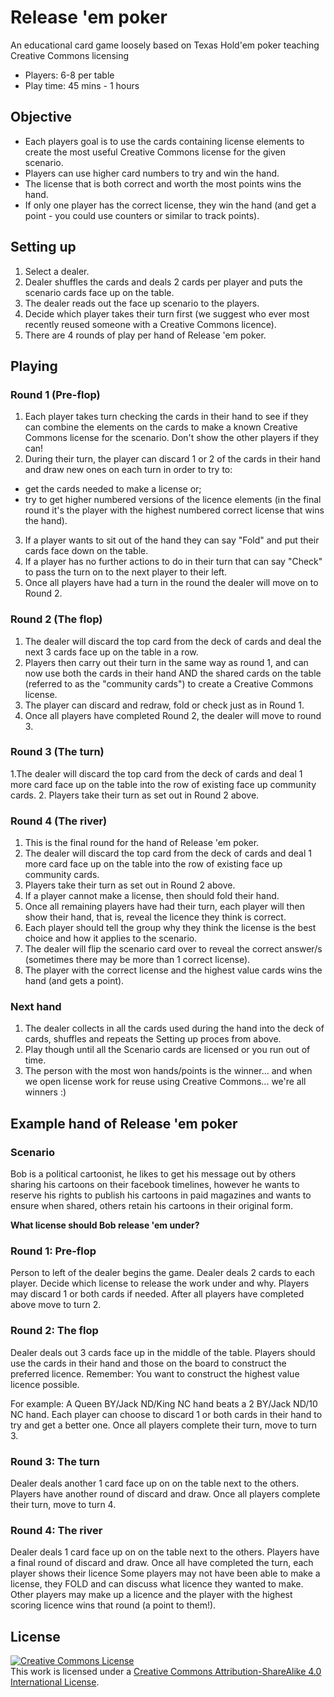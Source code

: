# Release 'em poker
An educational card game loosely based on Texas Hold'em poker teaching Creative Commons licensing

 * Players: 6-8 per table
 * Play time: 45 mins - 1 hours

## Objective 
 * Each players goal is to use the cards containing license elements to create the most useful Creative Commons license for the given scenario. 
 * Players can use higher card numbers to try and win the hand. 
 * The license that is both correct and worth the most points wins the hand.
 * If only one player has the correct license, they win the hand (and get a point - you could use counters or similar to track points).

## Setting up
 1. Select a dealer.
 2. Dealer shuffles the cards and deals 2 cards per player and puts the scenario cards face up on the table.
 3. The dealer reads out the face up scenario to the players.
 4. Decide which player takes their turn first (we suggest who ever most recently reused someone with a Creative Commons licence).
 5. There are 4 rounds of play per hand of Release 'em poker.
 
## Playing 
### Round 1 (Pre-flop) 
  1. Each player takes turn checking the cards in their hand to see if they can combine the elements on the cards to make a known Creative Commons license for the scenario. Don't show the other players if they can!
  2. During their turn, the player can discard 1 or 2 of the cards in their hand and draw new ones on each turn in order to try to:
   * get the cards needed to make a license or;
   * try to get higher numbered versions of the licence elements (in the final round it's the player with the highest numbered correct license that wins the hand).
  3. If a player wants to sit out of the hand they can say "Fold" and put their cards face down on the table.
  4. If a player has no further actions to do in their turn that can say "Check" to pass the turn on to the next player to their left.
  5. Once all players have had a turn in the round the dealer will move on to Round 2.

### Round 2 (The flop)
  1. The dealer will discard the top card from the deck of cards and deal the next 3 cards face up on the table in a row.
  2. Players then carry out their turn in the same way as round 1, and can now use both the cards in their hand AND the shared cards on the table (referred to as the "community cards") to create a Creative Commons license.
  3. The player can discard and redraw, fold or check just as in Round 1.
  4. Once all players have completed Round 2, the dealer will move to round 3.
  
### Round 3 (The turn)
 1.The dealer will discard the top card from the deck of cards and deal 1 more card face up on the table into the row of existing face up community cards.
 2. Players take their turn as set out in Round 2 above.
  
### Round 4 (The river)
 1. This is the final round for the hand of Release 'em poker.
 2. The dealer will discard the top card from the deck of cards and deal 1 more card face up on the table into the row of existing face up community cards.
 3. Players take their turn as set out in Round 2 above.
 4. If a player cannot make a license, then should fold their hand.
 5. Once all remaining players have had their turn, each player will then show their hand, that is, reveal the licence they think is correct.
 6. Each player should tell the group why they think the license is the best choice and how it applies to the scenario.
 7. The dealer will flip the scenario card over to reveal the correct answer/s (sometimes there may be more than 1 correct license).
 8. The player with the correct license and the highest value cards wins the hand (and gets a point).
 
### Next hand
 1. The dealer collects in all the cards used during the hand into the deck of cards, shuffles and repeats the Setting up proces from above.
 2. Play though until all the Scenario cards are licensed or you run out of time.
 3. The person with the most won hands/points is the winner... and when we open license work for reuse using Creative Commons... we're all winners :)

## Example hand of Release 'em poker
### Scenario
Bob is a political cartoonist, he likes to get his message out by others sharing his cartoons on their facebook timelines, however he wants to reserve his rights to publish his cartoons in paid magazines and wants to ensure when shared, others retain his cartoons in their original form. 

**What license should Bob release 'em under?**

### Round 1: Pre-flop
Person to left of the dealer begins the game. Dealer deals 2 cards to each player.
Decide which license to release the work under and why.
Players may discard 1 or both cards if needed. 
After all players have completed above move to turn 2.

### Round 2: The flop
Dealer deals out 3 cards face up in the middle of the table.
Players should use the cards in their hand and those on the board to construct the preferred licence.
Remember: You want to construct the highest value licence possible.

For example:
	A Queen BY/Jack ND/King NC hand beats a 2 BY/Jack ND/10 NC hand.
Each player can choose to discard 1 or both cards in their hand to try and get a better one.
Once all players complete their turn, move to turn 3.

### Round 3: The turn
Dealer deals another 1 card face up on on the table next to the others.
Players have another round of discard and draw.
Once all players complete their turn, move to turn 4.

### Round 4: The river
Dealer deals 1 card face up on on the table next to the others.
Players have a final round of discard and draw.
Once all have completed the turn, each player shows their licence
Some players may not have been able to make a license, they FOLD and can discuss what licence they wanted to make.
Other players may make up a licence and the player with the highest scoring licence wins that round (a point to them!).

## License
<a rel="license" href="http://creativecommons.org/licenses/by-sa/4.0/"><img alt="Creative Commons License" style="border-width:0" src="https://i.creativecommons.org/l/by-sa/4.0/88x31.png" /></a><br />This work is licensed under a <a rel="license" href="http://creativecommons.org/licenses/by-sa/4.0/">Creative Commons Attribution-ShareAlike 4.0 International License</a>.
